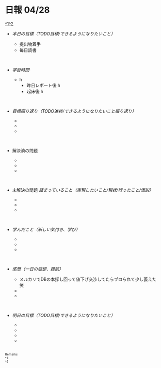 # 日報 04/28
[^1](#remarks)[^2](#remarks)


- *本日の目標（TODO目標/できるようになりたいこと）*

  - 提出物着手
  - 毎日読書
  



<br>


- *学習時間*

  - h 
    - 昨日レポート後 h
    - 起床後 h


<br>


- *目標振り返り（TODO進捗/できるようになりたいこと振り返り）*

  - 
  - 
  - 


<br>


- 解決済の問題

  - 
  - 
  - 


<br>


- 未解決の問題 *詰まっていること（実現したいこと/現状/行ったこと/仮説）*

  - 
  - 
  - 


<br>


- *学んだこと（新しい気付き、学び）*

  - 
  - 
  - 


<br>


- *感想（一日の感想、雑談）*

  - メルカリでDBの本探し回って値下げ交渉してたらブロられて少し萎えた笑
  - 
  - 


<br>


- *明日の目標（TODO目標/できるようになりたいこと）*

  - 
  - 
  - 
  - 
  

<!-- end -->

<br>


<span id="remarks" style="font-size:x-small">
  Remarks<br>
  ^1 <br>
  ^2 <br>
</span>


<br>

